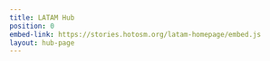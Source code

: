 ```yaml
---
title: LATAM Hub
position: 0
embed-link: https://stories.hotosm.org/latam-homepage/embed.js
layout: hub-page
---
```


